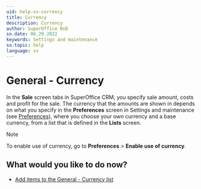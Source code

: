 ```yaml
---
uid: help-sv-currency
title: Currency
description: Currency
author: SuperOffice RnD
so.date: 06.29.2022
keywords: Settings and maintenance
so.topic: help
language: sv
---
```


# General - Currency

In the **Sale** screen tabs in SuperOffice CRM, you specify sale amount, costs and profit for the sale. The currency that the amounts are shown in depends on what you specify in the **Preferences** screen in Settings and maintenance (see [Preferences][2]), where you choose your own currency and a base currency, from a list that is defined in the **Lists** screen.

> [!NOTE]
> To enable use of currency, go to **Preferences** > **Enable use of currency**.

## What would you like to do now?

* [Add items to the General - Currency list][1]

<!-- Referenced links -->
[1]: adding-items-to-currency-list.md
[2]: ../../preferences/learn/index.md

<!-- Referenced images -->

